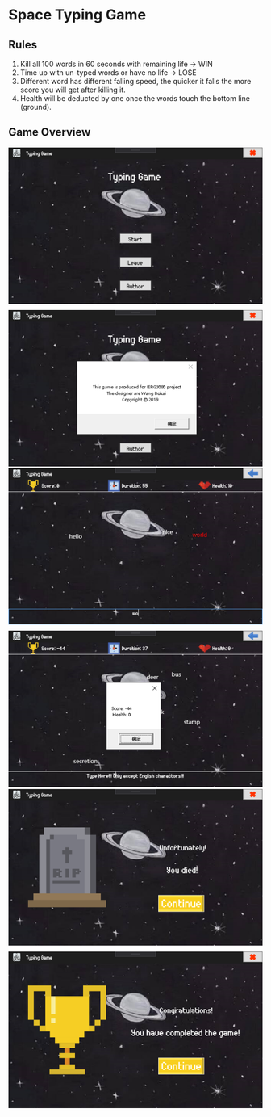 # Space Typing Game
## Rules 
1. Kill all 100 words in 60 seconds with remaining life -> WIN
2. Time up with un-typed words or have no life -> LOSE
3. Different word has different falling speed, the quicker it falls the more score you will get after killing it.
4. Health will be deducted by one once the words touch the bottom line (ground).

## Game Overview
![](pic/1.png)
![](pic/2.png)
![](pic/3.png)

